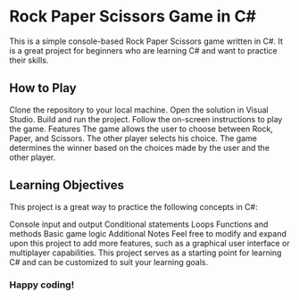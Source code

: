 # Rock Paper Scissors Game in C#
This is a simple console-based Rock Paper Scissors game written in C#. It is a great project for beginners who are learning C# and want to practice their skills.

## How to Play
Clone the repository to your local machine.
Open the solution in Visual Studio.
Build and run the project.
Follow the on-screen instructions to play the game.
Features
The game allows the user to choose between Rock, Paper, and Scissors.
The other player selects his choice.
The game determines the winner based on the choices made by the user and the other player.

## Learning Objectives
This project is a great way to practice the following concepts in C#:

Console input and output
Conditional statements
Loops
Functions and methods
Basic game logic
Additional Notes
Feel free to modify and expand upon this project to add more features, such as a graphical user interface or multiplayer capabilities. This project serves as a starting point for learning C# and can be customized to suit your learning goals.

### Happy coding!

